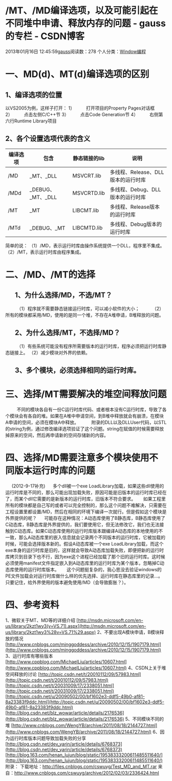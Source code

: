 # /MT、/MD编译选项，以及可能引起在不同堆中申请、释放内存的问题 - gauss的专栏 - CSDN博客
2013年01月16日 12:45:59[gauss](https://me.csdn.net/mathlmx)阅读数：278
个人分类：[Window编程](https://blog.csdn.net/mathlmx/article/category/944343)
# 一、MD(d)、MT(d)编译选项的区别
## 1、编译选项的位置
以VS2005为例，这样子打开：
1）         打开项目的Property Pages对话框
2）         点击左侧C/C++节
3）         点击Code Generation节
4）         右侧第六行Runtime Library项目
## 2、各个设置选项代表的含义
|编译选项|包含|静态链接的lib|说明|
|----|----|----|----|
|/MD|_MT、_DLL|MSVCRT.lib|多线程、Release、DLL版本的运行时库|
|/MDd|_DEBUG、_MT、_DLL|MSVCRTD.lib|多线程、Debug、DLL版本的运行时库|
|/MT|_MT|LIBCMT.lib|多线程、Release版本的运行时库|
|/MTd|_DEBUG、_MT|LIBCMTD.lib|多线程、Debug版本的运行时库|
简单的说：
（1）/MD，表示运行时库由操作系统提供一个DLL，程序里不集成。
（2）/MT，表示运行时库由程序集成。
# 二、/MD、/MT的选择
##       1、为什么选择/MD，不选/MT？
         （1）程序就不需要静态链接运行时库，可以减小软件的大小；
         （2）所有的模块都采用/MD，使用的是同一个堆，不存在A堆申请，B堆释放的问题。
##       2、为什么选择/MT，不选择/MD？
         （1）有些系统可能没有程序所需要版本的运行时库，程序必须把运行时库静态链接上。
（2）减少模块对外界的依赖。
##       3、多个模块，必须选择相同的运行时库。
# 三、选择/MT需要解决的堆空间释放问题
         不同的模块各自有一份C运行时库代码、或者根本没有C运行时库，导致了各个模块会有各自的堆。如果在A堆中申请空间，到B堆中释放就会有崩溃，在模块A申请的空间，必须在模块A中释放。
         附录的DLL以及DLLUser代码，以STL的string为例，通过修改编译选项验证了这个问题。string在赋值的时候需要释放掉原来的空间，然后再申请新的空间存储新的内容。
# 四、选择/MD需要注意多个模块使用不同版本运行时库的问题
     (2012-9-17补充)
     多个dll被一个exe LoadLibrary加载，如果这些dll使用的运行时库是不同的，那么可能出现加载失败，原因可能是旧版本的运行时库已经在了，而某个dll它需要的是新版本的运行时库，旧版本不符合要求。
     如果工程里所有的模块都是自己写的或者可以完全控制的，那么这个问题不难解决，只需要在工程设置里都设置/MD，然后在相同的环境下编译一次就行。但是假如这个模块是外界提供的呢？
     可能存在这种情况：A动态库使用了B静态库，B静态库使用了C动态库，B静态库是外界提供的，我们要使用它，但无法修改它，我们也无法接触到C动态库。如果C动态库使用的运行时库版本跟编译A动态库的本地使用的不一致，那么A动态库里的嵌入信息就会记录两个不同版本的运行时库，它被加载的时候，可能会选择版本新的。假设A动态库被一个exe LoadLibrary加载，而这个exe本身的运行时库是旧的，这样就会导致A动态库加载失败，即便把新的运行时库拷贝到目录下也不行，因为exe这个进程已经加载了那个旧的运行时库。这时候必须使用manifest文件指定嵌入到A动态库里的运行时库为某个版本，忽略掉C动态库使用的运行时库版本。
     这个问题挺复杂的，我心思没去验证windows的PE文件加载会对运行时库做什么样的优先选择、运行时库在静态库里的记录…。只要记住，给外界使用的版本避免使用/MD（会导致膨胀？）。
# 四、参考资料
1、微软关于MT、MD等的详细介绍
[http://msdn.microsoft.com/en-us/library/2kzt1wy3(v=VS.71).aspx](http://msdn.microsoft.com/en-us/library/2kzt1wy3%28v=VS.71%29.aspx)
2、不要出现A模块申请，B模块释放的情况
[http://www.cnblogs.com/minggoddess/archive/2010/12/15/1907179.html](http://www.cnblogs.com/minggoddess/archive/2010/12/15/1907179.html)
3、运行时库有哪些版本
[http://www.cppblog.com/MichaelLiu/articles/10607.html](http://www.cppblog.com/MichaelLiu/articles/10607.html)
4、CSDN上关于堆空间释放的讨论
[http://topic.csdn.net/t/20010112/09/57983.html](http://topic.csdn.net/t/20010112/09/57983.html)
[http://topic.csdn.net/t/20031009/17/2338051.html](http://topic.csdn.net/t/20031009/17/2338051.html)
[http://topic.csdn.net/u/20090502/00/bf1602e3-ddf5-49b0-af81-8a23383f9ddc.html](http://topic.csdn.net/u/20090502/00/bf1602e3-ddf5-49b0-af81-8a23383f9ddc.html)
[http://blog.csdn.net/blz_wowar/article/details/2176536](http://blog.csdn.net/blz_wowar/article/details/2176536)
5、不同模块不同的堆
[http://www.cnblogs.com/WengYB/archive/2011/08/18/2144727.html](http://www.cnblogs.com/WengYB/archive/2011/08/18/2144727.html)
6、因为运行时库版本问题导致加载失败的分享
[http://blog.csdn.net/dev_yarin/article/details/6768373](http://blog.csdn.net/dev_yarin/article/details/6768373)
[http://blog.163.com/henan_lujun/blog/static/19538333200611485511640/](http://blog.163.com/henan_lujun/blog/static/19538333200611485511640/)
附录：
下载地址：http://files.cnblogs.com/cswuyg/Test_MD_and_MT.rar
来自：http://www.cnblogs.com/cswuyg/archive/2012/02/03/2336424.html
